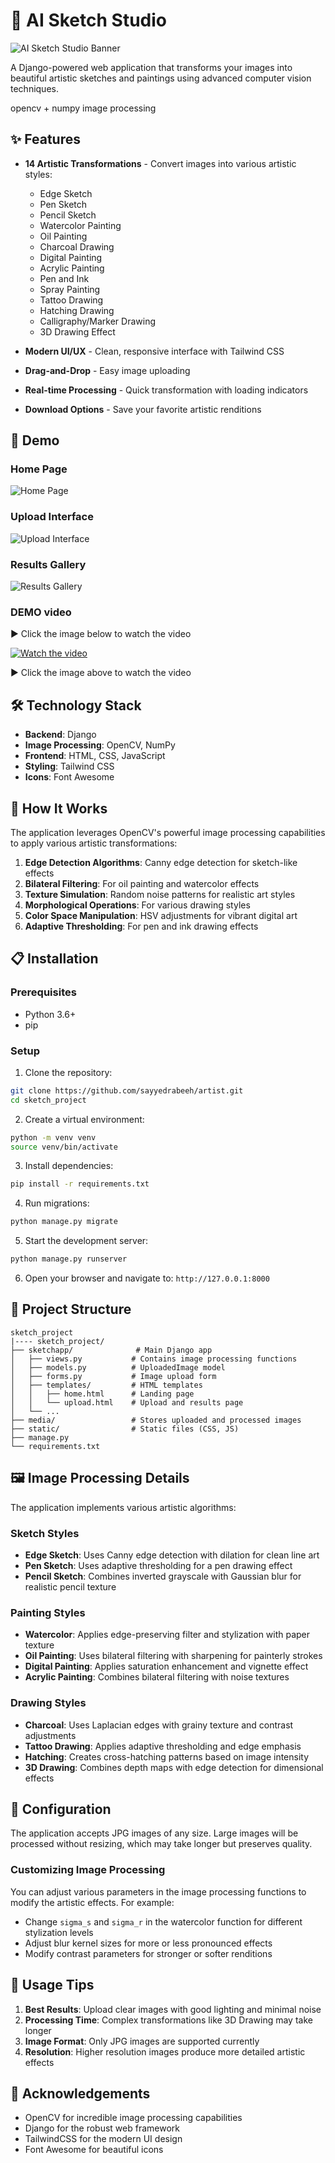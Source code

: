 # 🎨 AI Sketch Studio

![AI Sketch Studio Banner](screenshots/banner.png)

A Django-powered web application that transforms your images into beautiful artistic sketches and paintings using advanced computer vision techniques.

opencv + numpy image processing 

## ✨ Features

- **14 Artistic Transformations** - Convert images into various artistic styles:
  - Edge Sketch
  - Pen Sketch
  - Pencil Sketch
  - Watercolor Painting
  - Oil Painting
  - Charcoal Drawing
  - Digital Painting
  - Acrylic Painting
  - Pen and Ink
  - Spray Painting
  - Tattoo Drawing
  - Hatching Drawing
  - Calligraphy/Marker Drawing
  - 3D Drawing Effect

- **Modern UI/UX** - Clean, responsive interface with Tailwind CSS
- **Drag-and-Drop** - Easy image uploading
- **Real-time Processing** - Quick transformation with loading indicators
- **Download Options** - Save your favorite artistic renditions

## 🚀 Demo

### Home Page
![Home Page](screenshots/homepage.png)

### Upload Interface
![Upload Interface](screenshots/uploadingpage.png)

### Results Gallery
![Results Gallery](screenshots/results_gallery.png)

<!-- [![Watch demo video](screenshots/homepage.png.png)](screenshots/video.mp4) -->

### DEMO video 

▶️ Click the image below to watch the video

[![Watch the video](screenshots/uploadingpage.png)](https://youtu.be/hpH1V91qr18)


 ▶️ Click the image above to watch the video

## 🛠️ Technology Stack

- **Backend**: Django
- **Image Processing**: OpenCV, NumPy
- **Frontend**: HTML, CSS, JavaScript
- **Styling**: Tailwind CSS
- **Icons**: Font Awesome

## 🤖 How It Works

The application leverages OpenCV's powerful image processing capabilities to apply various artistic transformations:

1. **Edge Detection Algorithms**: Canny edge detection for sketch-like effects
2. **Bilateral Filtering**: For oil painting and watercolor effects
3. **Texture Simulation**: Random noise patterns for realistic art styles
4. **Morphological Operations**: For various drawing styles
5. **Color Space Manipulation**: HSV adjustments for vibrant digital art
6. **Adaptive Thresholding**: For pen and ink drawing effects

## 📋 Installation

### Prerequisites
- Python 3.6+
- pip

### Setup

1. Clone the repository:
```bash
git clone https://github.com/sayyedrabeeh/artist.git
cd sketch_project
```

2. Create a virtual environment:
```bash
python -m venv venv
source venv/bin/activate   
```

3. Install dependencies:
```bash
pip install -r requirements.txt
```

4. Run migrations:
```bash
python manage.py migrate
```

5. Start the development server:
```bash
python manage.py runserver
```

6. Open your browser and navigate to: `http://127.0.0.1:8000`

## 📁 Project Structure

```
sketch_project
|---- sketch_project/
├── sketchapp/              # Main Django app
│   ├── views.py           # Contains image processing functions
│   ├── models.py          # UploadedImage model
│   ├── forms.py           # Image upload form
│   ├── templates/         # HTML templates
│   │   ├── home.html      # Landing page
│   │   └── upload.html    # Upload and results page
│   └── ...
├── media/                 # Stores uploaded and processed images
├── static/                # Static files (CSS, JS)
├── manage.py
└── requirements.txt
```

## 🖼️ Image Processing Details

The application implements various artistic algorithms:

### Sketch Styles
- **Edge Sketch**: Uses Canny edge detection with dilation for clean line art
- **Pen Sketch**: Uses adaptive thresholding for a pen drawing effect
- **Pencil Sketch**: Combines inverted grayscale with Gaussian blur for realistic pencil texture

### Painting Styles
- **Watercolor**: Applies edge-preserving filter and stylization with paper texture
- **Oil Painting**: Uses bilateral filtering with sharpening for painterly strokes
- **Digital Painting**: Applies saturation enhancement and vignette effect
- **Acrylic Painting**: Combines bilateral filtering with noise textures

### Drawing Styles
- **Charcoal**: Uses Laplacian edges with grainy texture and contrast adjustments
- **Tattoo Drawing**: Applies adaptive thresholding and edge emphasis
- **Hatching**: Creates cross-hatching patterns based on image intensity
- **3D Drawing**: Combines depth maps with edge detection for dimensional effects

## 🔧 Configuration

The application accepts JPG images of any size. Large images will be processed without resizing, which may take longer but preserves quality.

### Customizing Image Processing

You can adjust various parameters in the image processing functions to modify the artistic effects. For example:

- Change `sigma_s` and `sigma_r` in the watercolor function for different stylization levels
- Adjust blur kernel sizes for more or less pronounced effects
- Modify contrast parameters for stronger or softer renditions

## 📝 Usage Tips

1. **Best Results**: Upload clear images with good lighting and minimal noise
2. **Processing Time**: Complex transformations like 3D Drawing may take longer
3. **Image Format**: Only JPG images are supported currently
4. **Resolution**: Higher resolution images produce more detailed artistic effects



## 👏 Acknowledgements

- OpenCV for incredible image processing capabilities
- Django for the robust web framework
- TailwindCSS for the modern UI design
- Font Awesome for beautiful icons